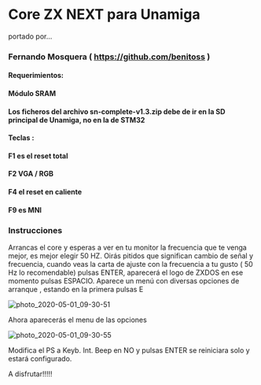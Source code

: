 # Core ZX NEXT para Unamiga
portado por...
### Fernando Mosquera ( https://github.com/benitoss )

#### Requerimientos:

#### Módulo SRAM

#### Los ficheros del archivo sn-complete-v1.3.zip debe de ir en la SD principal de Unamiga, no en la de STM32

#### Teclas :

#### F1 es el reset total

#### F2 VGA / RGB

#### F4 el reset en caliente

#### F9 es MNI

### Instrucciones

Arrancas el core y esperas a ver en tu monitor la frecuencia que te venga mejor, es mejor elegir 50 HZ. Oirás pitidos que significan cambio de señal y frecuencia, cuando veas la carta de ajuste con la frecuencia
a tu gusto ( 50 Hz lo recomendable) pulsas ENTER, aparecerá el logo de ZXDOS en ese momento pulsas ESPACIO. Aparece un menú con diversas opciones de arranque , estando en la primera pulsas E

![photo_2020-05-01_09-30-51](https://user-images.githubusercontent.com/31018768/80793506-97b89380-8b97-11ea-8a4f-2e265724ee9e.jpg)

Ahora aparecerás el menu de las opciones

![photo_2020-05-01_09-30-55](https://user-images.githubusercontent.com/31018768/80793644-f5e57680-8b97-11ea-8dce-77c1eb36cbe8.jpg)

Modifica el PS a Keyb. 
Int. Beep en NO y pulsas ENTER
se reiniciara solo y estará configurado.

A disfrutar!!!!!
